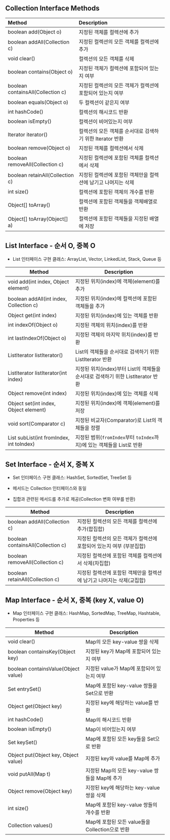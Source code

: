 ## Collection Interface Methods

| Method                            | Description                          |
|:----------------------------------|:-------------------------------------|
| boolean add(Object o)             | 지정된 객체를 컬렉션에 추가                      |
| boolean addAll(Collection c)      | 지정된 컬렉션의 모든 객체를 컬렉션에 추가              |
| void clear()                      | 컬렉션의 모든 객체를 삭제                       |
| boolean contains(Object o)        | 지정된 객체가 컬렉션에 포함되어 있는지 여부             |
| boolean containsAll(Collection c) | 지정된 컬렉션의 모든 객체가 컬렉션에 포함되어 있는지 여부     |
| boolean equals(Object o)          | 두 컬렉션이 같은지 여부                        |
| int hashCode()                    | 컬렉션의 해시코드 반환                         |
| boolean isEmpty()                 | 컬렉션이 비어있는지 여부                        |
| Iterator iterator()               | 컬렉션의 모든 객체를 순서대로 검색하기 위한 Iterator 반환 |
| boolean remove(Object o)          | 지정된 객체를 컬렉션에서 삭제                     |
| boolean removeAll(Collection c)   | 지정된 컬렉션에 포함된 객체를 컬렉션에서 삭제            |
| boolean retainAll(Collection c)   | 지정된 컬렉션에 포함된 객체만을 컬렉션에 남기고 나머지는 삭제   |
| int size()                        | 컬렉션에 포함된 객체의 개수를 반환                  |
| Object[] toArray()                | 컬렉션에 포함된 객체들을 객체배열로 반환               |
| Object[] toArray(Object[] a)      | 컬렉션에 포함된 객체들을 지정된 배열에 저장             |

## List Interface - 순서 O, 중복 O

- List 인터페이스 구현 클래스: ArrayList, Vector, LinkedList, Stack, Queue 등

| Method                                   | Description                                             |
|------------------------------------------|---------------------------------------------------------|
| void add(int index, Object element)      | 지정된 위치(index)에 객체(element)를 추가                          |
| boolean addAll(int index, Collection c)  | 지정된 위치(index)에 컬렉션에 포함된 객체들을 추가                         |
| Object get(int index)                    | 지정된 위치(index)에 있는 객체를 반환                                |
| int indexOf(Object o)                    | 지정된 객체의 위치(index)를 반환                                   |
| int lastIndexOf(Object o)                | 지정된 객체의 마지막 위치(index)를 반환                               |
| ListIterator listIterator()              | List의 객체들을 순서대로 검색하기 위한 ListIterator 반환                 |
| ListIterator listIterator(int index)     | 지정된 위치(index)부터 List의 객체들을 순서대로 검색하기 위한 ListIterator 반환 |
| Object remove(int index)                 | 지정된 위치(index)에 있는 객체를 삭제                                |
| Object set(int index, Object element)    | 지정된 위치(index)에 객체(element)를 저장                          |
| void sort(Comparator c)                  | 지정된 비교자(Comparator)로 List의 객체들을 정렬                      |
| List subList(int fromIndex, int toIndex) | 지정된 범위(`fromIndex`부터 `toIndex`까지)에 있는 객체들을 List로 반환     |

## Set Interface - 순서 X, 중복 X

- Set 인터페이스 구현 클래스: HashSet, SortedSet, TreeSet 등
- 메서드는 Collection 인터페이스와 동일

- 집합과 관련된 메서드를 추가로 제공(Collection 변화 여부를 반환)

| Method                            | Description                             |
|-----------------------------------|-----------------------------------------|
| boolean addAll(Collection c)      | 지정된 컬렉션의 모든 객체를 컬렉션에 추가(합집합)            |
| boolean containsAll(Collection c) | 지정된 컬렉션의 모든 객체가 컬렉션에 포함되어 있는지 여부 (부분집합) |
| boolean removeAll(Collection c)   | 지정된 컬렉션에 포함된 객체를 컬렉션에서 삭제(차집합)          |
| boolean retainAll(Collection c)   | 지정된 컬렉션에 포함된 객체만을 컬렉션에 남기고 나머지는 삭제(교집합) |

## Map Interface - 순서 X, 중복 (key X, value O)

- Map 인터페이스 구현 클래스: HashMap, SortedMap, TreeMap, Hashtable, Properties 등

| Method                               | Description                         |
|--------------------------------------|-------------------------------------|
| void clear()                         | Map의 모든 key-value 쌍을 삭제             |
| boolean containsKey(Object key)      | 지정된 key가 Map에 포함되어 있는지 여부           |
| boolean containsValue(Object value)  | 지정된 value가 Map에 포함되어 있는지 여부         |
| Set entrySet()                       | Map에 포함된 key-value 쌍들을 Set으로 반환     |
| Object get(Object key)               | 지정된 key에 해당하는 value를 반환             |
| int hashCode()                       | Map의 해시코드 반환                        |
| boolean isEmpty()                    | Map이 비어있는지 여부                       |
| Set keySet()                         | Map에 포함된 모든 key들을 Set으로 반환          |
| Object put(Object key, Object value) | 지정된 key와 value를 Map에 추가             |
| void putAll(Map t)                   | 지정된 Map의 모든 key-value 쌍들을 Map에 추가   |
| Object remove(Object key)            | 지정된 key에 해당하는 key-value 쌍을 삭제       |
| int size()                           | Map에 포함된 key-value 쌍들의 개수를 반환       |
| Collection values()                  | Map에 포함된 모든 value들을 Collection으로 반환 |
